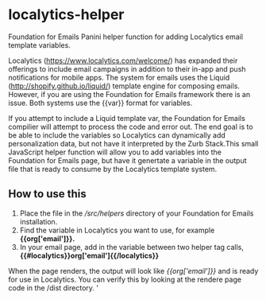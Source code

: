 # localytics-helper
Foundation for Emails Panini helper function for adding Localytics email template variables.

Localytics (https://www.localytics.com/welcome/) has expanded their offerings to include email campaigns in addition to their in-app and push notifications for mobile apps. The system for emails uses the Liquid (http://shopify.github.io/liquid/) template engine for composing emails. However, if you are using the Foundation for Emails framework there is an issue. Both systems use the {{var}} format for variables. 

If you attempt to include a Liquid template var, the Foundation for Emails compilier will attempt to process the code and error out. The end goal is to be able to include the variables so Localytics can dynamically add personalization data, but not have it interpreted by the Zurb Stack.This small JavaScript helper function will allow you to add variables into the Foundation for Emails page, but have it genertate a variable in the output file that is ready to consume by the Localytics template system.

## How to use this
1. Place the file in the */src/helpers* directory of your Foundation for Emails installation.
2. Find the variable in Localytics you want to use, for example **{{org['email']}}.**
3. In your email page, add in the variable between two helper tag calls,  **{{#localytics}}org['email']{{/localytics}}**

When the page renders, the output will look like *{{org['email']}}* and is ready for use in Localytics. You can verify this by looking at the rendere page code in the /dist directory.
 '
